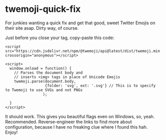 # twemoji-quick-fix
For junkies wanting a quick fix and get that good, sweet Twitter Emojis on their site asap. Dirty way, of course.

Just before you close your </head> tag, copy-paste this code:

```
<script src="https://cdn.jsdelivr.net/npm/@twemoji/api@latest/dist/twemoji.min.js"
crossorigin="anonymous"></script>

<script>
  window.onload = function() {    
    // Parses the document body and    
    // inserts <img> tags in place of Unicode Emojis    
    twemoji.parse(document.body, 
                  {folder: 'svg', ext: '.svg'} // This is to specify to Twemoji to use SVGs and not PNGs
                 );

  }
</script>
```
It should work. This gives you beautiful flags even on Windows, so, yeah. Recommended. Reverse-engineer the links to find more about configuration, because I have no freaking clue where I found this hah. Enjoy!
